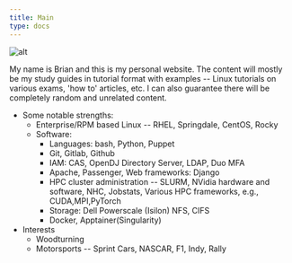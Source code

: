```yaml
---
title: Main
type: docs
---
```



![alt](intro.gif)

My name is Brian and this is my personal website. The content will mostly be my study guides in tutorial format with examples -- Linux tutorials on various exams, 'how to' articles, etc. I can also guarantee there will be completely random and unrelated content.

* Some notable strengths:
  * Enterprise/RPM based Linux -- RHEL, Springdale, CentOS, Rocky
  * Software:
    * Languages: bash, Python, Puppet
    * Git, Gitlab, Github
    * IAM: CAS, OpenDJ Directory Server, LDAP, Duo MFA
    * Apache, Passenger, Web frameworks: Django
    * HPC cluster administration -- SLURM, NVidia hardware and software, NHC, Jobstats, Various HPC frameworks, e.g., CUDA,MPI,PyTorch
    * Storage: Dell Powerscale (Isilon) NFS, CIFS
    * Docker, Apptainer(Singularity)
* Interests
  * Woodturning
  * Motorsports -- Sprint Cars, NASCAR, F1, Indy, Rally
